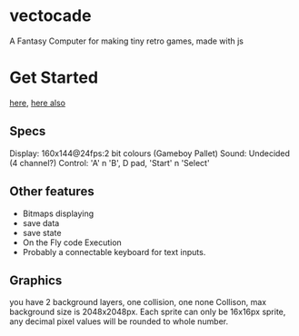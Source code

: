 # vectocade
A Fantasy Computer for making tiny retro games, made with js

# Get Started
[here](https://vectocade.vercel.app/), 
[here also](https://imagineeeinc.github.io/vectocade/)

## Specs
Display: 160x144@24fps:2 bit colours (Gameboy Pallet)
Sound: Undecided (4 channel?)
Control: 'A' n 'B', D pad, 'Start' n 'Select'

## Other features
- Bitmaps displaying
- save data
- save state
- On the Fly code Execution
- Probably a connectable keyboard for text inputs.

## Graphics
you have 2 background layers, one collision, one none Collison, max background size is 2048x2048px.
Each sprite can only be 16x16px sprite, any decimal pixel values will be rounded to whole number.
